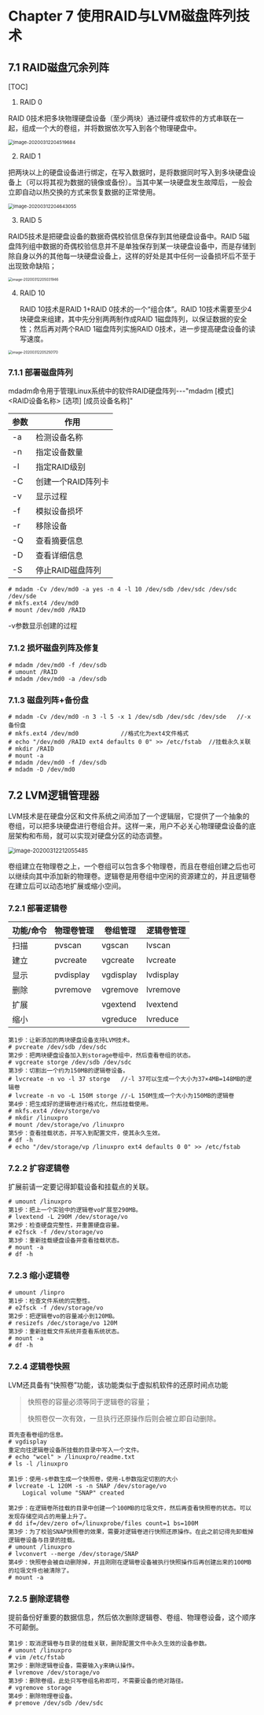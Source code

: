 # Chapter 7 使用RAID与LVM磁盘阵列技术

## 7.1 RAID磁盘冗余列阵

[TOC]

1. RAID 0

RAID 0技术把多块物理硬盘设备（至少两块）通过硬件或软件的方式串联在一起，组成一个大的卷组，并将数据依次写入到各个物理硬盘中。

<img src="C:\Users\方也\AppData\Roaming\Typora\typora-user-images\image-20200312204519684.png" alt="image-20200312204519684" style="zoom: 67%;" />

2. RAID 1

把两块以上的硬盘设备进行绑定，在写入数据时，是将数据同时写入到多块硬盘设备上（可以将其视为数据的镜像或备份）。当其中某一块硬盘发生故障后，一般会立即自动以热交换的方式来恢复数据的正常使用。

<img src="C:\Users\方也\AppData\Roaming\Typora\typora-user-images\image-20200312204643055.png" alt="image-20200312204643055" style="zoom:67%;" />

3. RAID 5

RAID5技术是把硬盘设备的数据奇偶校验信息保存到其他硬盘设备中。RAID 5磁盘阵列组中数据的奇偶校验信息并不是单独保存到某一块硬盘设备中，而是存储到除自身以外的其他每一块硬盘设备上，这样的好处是其中任何一设备损坏后不至于出现致命缺陷；

<img src="C:\Users\方也\AppData\Roaming\Typora\typora-user-images\image-20200312205031946.png" alt="image-20200312205031946" style="zoom:50%;" />

4. RAID 10

   RAID 10技术是RAID 1+RAID 0技术的一个“组合体”。RAID 10技术需要至少4块硬盘来组建，其中先分别两两制作成RAID 1磁盘阵列，以保证数据的安全性；然后再对两个RAID 1磁盘阵列实施RAID 0技术，进一步提高硬盘设备的读写速度。

<img src="C:\Users\方也\AppData\Roaming\Typora\typora-user-images\image-20200312205250170.png" alt="image-20200312205250170" style="zoom:50%;" />

### 7.1.1 部署磁盘阵列

mdadm命令用于管理Linux系统中的软件RAID硬盘阵列---"mdadm [模式] <RAID设备名称> [选项] [成员设备名称]"

| 参数 | 作用               |
| ---- | ------------------ |
| -a   | 检测设备名称       |
| -n   | 指定设备数量       |
| -l   | 指定RAID级别       |
| -C   | 创建一个RAID阵列卡 |
| -v   | 显示过程           |
| -f   | 模拟设备损坏       |
| -r   | 移除设备           |
| -Q   | 查看摘要信息       |
| -D   | 查看详细信息       |
| -S   | 停止RAID磁盘阵列   |

```
# mdadm -Cv /dev/md0 -a yes -n 4 -l 10 /dev/sdb /dev/sdc /dev/sdc /dev/sde
# mkfs.ext4 /dev/md0
# mount /dev/md0 /RAID
```

-v参数显示创建的过程

### 7.1.2 损坏磁盘列阵及修复

```
# mdadm /dev/md0 -f /dev/sdb
# umount /RAID
# mdadm /dev/md0 -a /dev/sdb
```

### 7.1.3 磁盘列阵+备份盘

```
# mdadm -Cv /dev/md0 -n 3 -l 5 -x 1 /dev/sdb /dev/sdc /dev/sde   //-x备份盘
# mkfs.ext4 /dev/md0 			//格式化为ext4文件格式
# echo "/dev/md0 /RAID ext4 defaults 0 0" >> /etc/fstab  //挂载永久关联
# mkdir /RAID
# mount -a 
# mdadm /dev/md0 -f /dev/sdb
# mdadm -D /dev/md0
```

##  7.2 LVM逻辑管理器

LVM技术是在硬盘分区和文件系统之间添加了一个逻辑层，它提供了一个抽象的卷组，可以把多块硬盘进行卷组合并。这样一来，用户不必关心物理硬盘设备的底层架构和布局，就可以实现对硬盘分区的动态调整。

<img src="C:\Users\方也\AppData\Roaming\Typora\typora-user-images\image-20200312212055485.png" alt="image-20200312212055485" style="zoom: 80%;" />

卷组建立在物理卷之上，一个卷组可以包含多个物理卷，而且在卷组创建之后也可以继续向其中添加新的物理卷。逻辑卷是用卷组中空闲的资源建立的，并且逻辑卷在建立后可以动态地扩展或缩小空间。

### 7.2.1 部署逻辑卷

| 功能/命令 | 物理卷管理 | 卷组管理  | 逻辑卷管理 |
| --------- | ---------- | --------- | ---------- |
| 扫描      | pvscan     | vgscan    | lvscan     |
| 建立      | pvcreate   | vgcreate  | lvcreate   |
| 显示      | pvdisplay  | vgdisplay | lvdisplay  |
| 删除      | pvremove   | vgremove  | lvremove   |
| 扩展      |            | vgextend  | lvextend   |
| 缩小      |            | vgreduce  | lvreduce   |

```
第1步：让新添加的两块硬盘设备支持LVM技术。
# pvcreate /dev/sdb /dev/sdc
第2步：把两块硬盘设备加入到storage卷组中，然后查看卷组的状态。
# vgcreate storge /dev/sdb /dev/sdc
第3步：切割出一个约为150MB的逻辑卷设备。
# lvcreate -n vo -l 37 storge	//-l 37可以生成一个大小为37×4MB=148MB的逻辑卷
# lvcreate -n vo -L 150M storge	//-L 150M生成一个大小为150MB的逻辑卷
第4步：把生成好的逻辑卷进行格式化，然后挂载使用。
# mkfs.ext4 /dev/storge/vo
# mkdir /linuxpro
# mount /dev/storage/vo /linuxpro
第5步：查看挂载状态，并写入到配置文件，使其永久生效。
# df -h
# echo "/dev/storage/vp /linuxpro ext4 defaults 0 0" >> /etc/fstab
```

### 7.2.2 扩容逻辑卷

扩展前请一定要记得卸载设备和挂载点的关联。

```
# umount /linuxpro
第1步：把上一个实验中的逻辑卷vo扩展至290MB。
# lvextend -L 290M /dev/storage/vo
第2步：检查硬盘完整性，并重置硬盘容量。
# e2fsck -f /dev/storage/vo
第3步：重新挂载硬盘设备并查看挂载状态。
# mount -a
# df -h
```

### 7.2.3 缩小逻辑卷

```
# umount /linpro
第1步：检查文件系统的完整性。
# e2fsck -f /dev/storage/vo
第2步：把逻辑卷vo的容量减小到120MB。
# resizefs /dec/storage/vo 120M
第3步：重新挂载文件系统并查看系统状态。
# mount -a
# df -h
```

### 7.2.4 逻辑卷快照

LVM还具备有“快照卷”功能，该功能类似于虚拟机软件的还原时间点功能

> 快照卷的容量必须等同于逻辑卷的容量；
>
> 快照卷仅一次有效，一旦执行还原操作后则会被立即自动删除。

```
首先查看卷组的信息。
# vgdisplay
重定向往逻辑卷设备所挂载的目录中写入一个文件。
# echo "wcel" > /linuxpro/readme.txt
# ls -l /linuxpro
```
```
第1步：使用-s参数生成一个快照卷，使用-L参数指定切割的大小
# lvcreate -L 120M -s -n SNAP /dev/storage/vo
	Logical volume "SNAP" created

第2步：在逻辑卷所挂载的目录中创建一个100MB的垃圾文件，然后再查看快照卷的状态。可以发现存储空间占的用量上升了。
# dd if=/dev/zero of=/linuxprobe/files count=1 bs=100M
第3步：为了校验SNAP快照卷的效果，需要对逻辑卷进行快照还原操作。在此之前记得先卸载掉逻辑卷设备与目录的挂载。
# umount /linuxpro
# lvconvert --merge /dev/storage/SNAP
第4步：快照卷会被自动删除掉，并且刚刚在逻辑卷设备被执行快照操作后再创建出来的100MB的垃圾文件也被清除了。
# mount -a
```

### 7.2.5 删除逻辑卷

提前备份好重要的数据信息，然后依次删除逻辑卷、卷组、物理卷设备，这个顺序不可颠倒。
```
第1步：取消逻辑卷与目录的挂载关联，删除配置文件中永久生效的设备参数。
# umount /linuxpro
# vim /etc/fstab
第2步：删除逻辑卷设备，需要输入y来确认操作。
# lvremove /dev/storage/vo
第3步：删除卷组，此处只写卷组名称即可，不需要设备的绝对路径。
# vgremove storage
第4步：删除物理卷设备。
# premove /dev/sdb /dev/sdc
```

